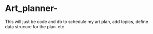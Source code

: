 # Art_planner-
This will just be code and db to schedule my art plan, add topics, define data strucure for the plan. etc
